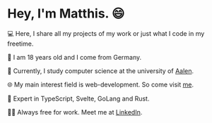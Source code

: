 # Hey, I'm Matthis. 😄

💻 Here, I share all my projects of my work or just what I code in my freetime.

🧔 I am 18 years old and I come from Germany.

🏫 Currently, I study computer science at the university of [Aalen](https://www.hs-aalen.de/). 

🌐 My main interest field is web-development. So come visit [me](https://matthisgeissler.pages.dev).

🥅 Expert in TypeScript, Svelte, GoLang and Rust.

🧑‍🏭 Always free for work. Meet me at [LinkedIn](https://www.linkedin.com/in/matthis-gei%C3%9Fler-4198b9258).
